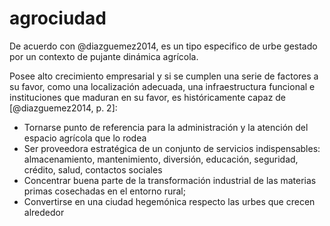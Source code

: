 # agrociudad
De acuerdo con @diazguemez2014, es un tipo especifico de urbe gestado por un contexto de pujante dinámica agrícola.

Posee alto crecimiento empresarial y si se cumplen una serie de factores a su favor, como una localización adecuada, una infraestructura funcional e instituciones que maduran en su favor, es históricamente capaz de [@diazguemez2014, p. 2]: 

- Tornarse punto de referencia para la administración y la atención del espacio agrícola que lo rodea
- Ser proveedora estratégica de un conjunto de servicios indispensables: almacenamiento, mantenimiento, diversión, educación, seguridad, crédito, salud, contactos sociales
- Concentrar buena parte de la transformación industrial de las materias primas cosechadas en el entorno rural;
- Convertirse en una ciudad hegemónica respecto  las urbes que crecen alrededor
